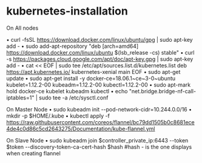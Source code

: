 # kubernetes-installation

On All nodes

•	curl -fsSL https://download.docker.com/linux/ubuntu/gpg | sudo apt-key add -
•	sudo add-apt-repository "deb [arch=amd64] https://download.docker.com/linux/ubuntu $(lsb_release -cs) stable"
•	curl -s https://packages.cloud.google.com/apt/doc/apt-key.gpg | sudo apt-key add -
•	cat << EOF | sudo tee /etc/apt/sources.list.d/kubernetes.list
deb https://apt.kubernetes.io/ kubernetes-xenial main
EOF
•	sudo apt-get update
•	sudo apt-get install -y docker-ce=18.06.1~ce~3-0~ubuntu kubelet=1.12.2-00 kubeadm=1.12.2-00 kubectl=1.12.2-00
•	sudo apt-mark hold docker-ce kubelet kubeadm kubectl
•	echo "net.bridge.bridge-nf-call-iptables=1" | sudo tee -a /etc/sysctl.conf

On Master Node
•	sudo kubeadm init --pod-network-cidr=10.244.0.0/16
•	mkdir -p $HOME/.kube
•	kubectl apply -f https://raw.githubusercontent.com/coreos/flannel/bc79dd1505b0c8681ece4de4c0d86c5cd2643275/Documentation/kube-flannel.yml

On Slave Node
•	sudo kubeadm join $controller_private_ip:6443 --token $token --discovery-token-ca-cert-hash $hash
#hash - is the one displays when creating flannel

